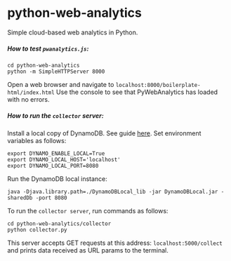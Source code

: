 # python-web-analytics
Simple cloud-based web analytics in Python.

##### How to test `pwanalytics.js`:
```
cd python-web-analytics
python -m SimpleHTTPServer 8000
```
Open a web browser and navigate to `localhost:8000/boilerplate-html/index.html`
Use the console to see that PyWebAnalytics has loaded with no errors.  

##### How to run the `collector` server:
Install a local copy of DynamoDB. See guide [here](http://docs.aws.amazon.com/amazondynamodb/latest/developerguide/Tools.DynamoDBLocal.html).
Set environment variables as follows:

```
export DYNAMO_ENABLE_LOCAL=True  
export DYNAMO_LOCAL_HOST='localhost'  
export DYNAMO_LOCAL_PORT=8080  
```

Run the DynamoDB local instance:
```
java -Djava.library.path=./DynamoDBLocal_lib -jar DynamoDBLocal.jar -sharedDb -port 8080
```

To run the `collector server`, run commands as follows:  
```
cd python-web-analytics/collector
python collector.py
```
This server accepts GET requests at this address: `localhost:5000/collect` and prints
data received as URL params to the terminal.  